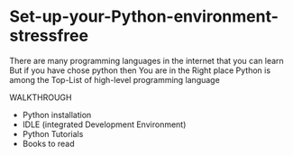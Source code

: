 # Set-up-your-Python-environment-stressfree
There are many programming languages in the internet that you can learn 
But if you have chose python then You are in the Right place
Python is among the Top-List of high-level programming language 

WALKTHROUGH 
* Python installation 
* IDLE (integrated Development Environment)
* Python Tutorials
* Books to read
